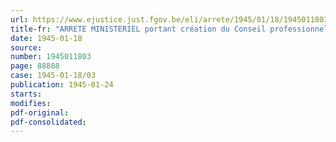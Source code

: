 ```yaml
---
url: https://www.ejustice.just.fgov.be/eli/arrete/1945/01/18/1945011803/justel
title-fr: "ARRETE MINISTERIEL portant création du Conseil professionnel de la Sidérurgie"
date: 1945-01-18
source:
number: 1945011803
page: 88888
case: 1945-01-18/03
publication: 1945-01-24
starts:
modifies:
pdf-original:
pdf-consolidated:
---
```


